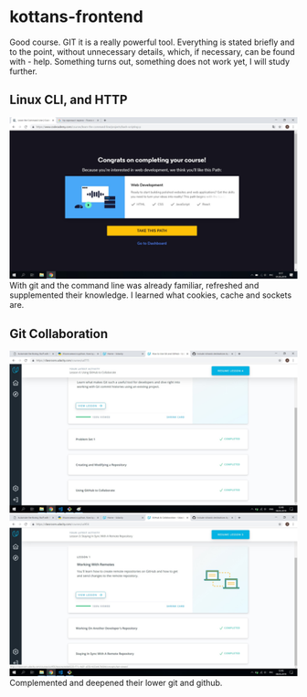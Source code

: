 # kottans-frontend
Good course. GIT it is a really powerful tool. Everything is stated briefly and to the point, without unnecessary details, which, if necessary, can be found with - help. Something turns out, something does not work yet, I will study further.

## Linux CLI, and HTTP
![screenshot](task_linux_cli/screenCodeCademy.jpg)
With git and the command line was already familiar, refreshed and supplemented their knowledge.
I learned what cookies, cache and sockets are.

## Git Collaboration
![screenshot](task_git_collaboration/gitCommand.jpg)
![screenshot](task_git_collaboration/gitCollaboration.jpg)
Complemented and deepened their lower git and github.